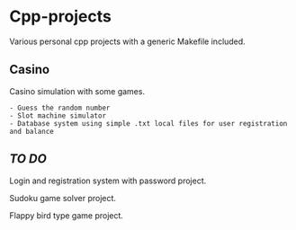 # Cpp-projects
Various personal cpp projects with a generic Makefile included.

## Casino

Casino simulation with some games.

    - Guess the random number
    - Slot machine simulator
    - Database system using simple .txt local files for user registration and balance

## _TO DO_

Login and registration system with password project.

Sudoku game solver project.

Flappy bird type game project.

